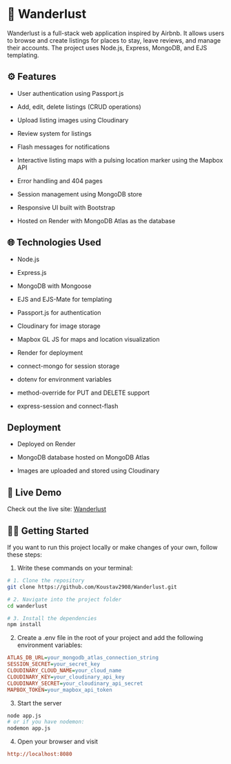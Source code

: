 # 🧭 Wanderlust

Wanderlust is a full-stack web application inspired by Airbnb. It allows users to browse and create listings for places to stay, leave reviews, and manage their accounts. The project uses Node.js, Express, MongoDB, and EJS templating.

## ⚙️ Features

-   User authentication using Passport.js

-   Add, edit, delete listings (CRUD operations)

-   Upload listing images using Cloudinary

-   Review system for listings

-   Flash messages for notifications

-   Interactive listing maps with a pulsing location marker using the Mapbox API

-   Error handling and 404 pages

-   Session management using MongoDB store

-   Responsive UI built with Bootstrap

-   Hosted on Render with MongoDB Atlas as the database

## 🌐 Technologies Used

-   Node.js

-   Express.js

-   MongoDB with Mongoose

-   EJS and EJS-Mate for templating

-   Passport.js for authentication

-   Cloudinary for image storage

-   Mapbox GL JS for maps and location visualization

-   Render for deployment

-   connect-mongo for session storage

-   dotenv for environment variables

-   method-override for PUT and DELETE support

-   express-session and connect-flash

## Deployment

-   Deployed on Render

-   MongoDB database hosted on MongoDB Atlas

-   Images are uploaded and stored using Cloudinary

## 🚀 Live Demo

Check out the live site: [Wanderlust](https://wanderlust-bnmr.onrender.com/listings)

## 👨‍💻 Getting Started

If you want to run this project locally or make changes of your own, follow these steps:

1. Write these commands on your terminal:

```bash
# 1. Clone the repository
git clone https://github.com/Koustav2908/Wanderlust.git

# 2. Navigate into the project folder
cd wanderlust

# 3. Install the dependencies
npm install
```

2. Create a .env file in the root of your project and add the following environment variables:

```ini
ATLAS_DB_URL=your_mongodb_atlas_connection_string
SESSION_SECRET=your_secret_key
CLOUDINARY_CLOUD_NAME=your_cloud_name
CLOUDINARY_KEY=your_cloudinary_api_key
CLOUDINARY_SECRET=your_cloudinary_api_secret
MAPBOX_TOKEN=your_mapbox_api_token
```

3. Start the server

```bash
node app.js
# or if you have nodemon:
nodemon app.js
```

4. Open your browser and visit

```ini
http://localhost:8080
```
